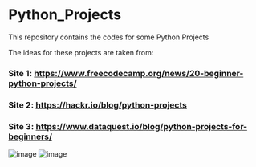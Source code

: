 # Python_Projects
This repository contains the codes for some Python Projects


The ideas for these projects are taken from:

### Site 1: https://www.freecodecamp.org/news/20-beginner-python-projects/

### Site 2: https://hackr.io/blog/python-projects

### Site 3: https://www.dataquest.io/blog/python-projects-for-beginners/



![image](https://github.com/TheProv1/Python_Projects/assets/116379127/ee563115-4730-45ec-b6ad-18c90fe988c2)
![image](https://github.com/TheProv1/Python_Projects/assets/116379127/bc3bec14-df2f-43da-ad88-1555a28c27e2)
